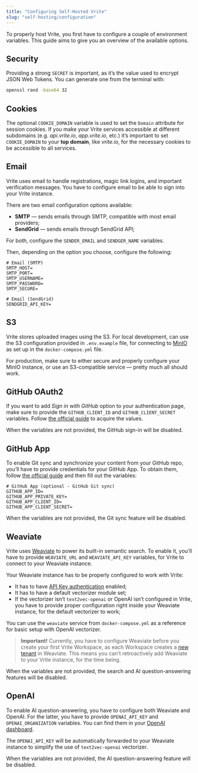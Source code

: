 ```yaml
---
title: "Configuring Self-Hosted Vrite"
slug: "self-hosting/configuration"
---
```


To properly host Vrite, you first have to configure a couple of environment variables. This guide aims to give you an overview of the available options.

## Security

Providing a strong `SECRET` is important, as it’s the value used to encrypt JSON Web Tokens. You can generate one from the terminal with:

```bash
openssl rand -base64 32
```

## Cookies

The optional `COOKIE_DOMAIN` variable is used to set the `Domain` attribute for session cookies. If you make your Vrite services accessible at different subdomains (e.g. _api.vrite.io_, _app.vrite.io_, etc.) it’s important to set `COOKIE_DOMAIN` to your **top domain**, like _vrite.io_, for the necessary cookies to be accessible to all services.

## Email

Vrite uses email to handle registrations, magic link logins, and important verification messages. You have to configure email to be able to sign into your Vrite instance.

There are two email configuration options available:

- **SMTP** — sends emails through SMTP, compatible with most email providers;
- **SendGrid** — sends emails through SendGrid API;

For both, configure the `SENDER_EMAIL` and `SENDGER_NAME` variables.

Then, depending on the option you choose, configure the following:

```
# Email (SMTP)
SMTP_HOST=
SMTP_PORT=
SMTP_USERNAME=
SMTP_PASSWORD=
SMTP_SECURE=

# Email (SendGrid)
SENDGRID_API_KEY=
```

## S3

Vrite stores uploaded images using the S3. For local development, can use the S3 configuration provided in `.env.example` file, for connecting to [MinIO](https://min.io/) as set up in the `docker-compose.yml` file.

For production, make sure to either secure and properly configure your MinIO instance, or use an S3-compatible service — pretty much all should work.

## GitHub OAuth2

If you want to add _Sign in with GitHub_ option to your authentication page, make sure to provide the `GITHUB_CLIENT_ID` and `GITHUB_CLIENT_SECRET` variables. Follow [the official guide](https://docs.github.com/en/apps/oauth-apps/building-oauth-apps/creating-an-oauth-app) to acquire the values.

When the variables are not provided, the GitHub sign-in will be disabled.

## GitHub App

To enable Git sync and synchronize your content from your GitHub repo, you’ll have to provide credentials for your GitHub App. To obtain them, follow [the official guide](https://docs.github.com/en/apps/creating-github-apps/registering-a-github-app/registering-a-github-app) and then fill out the variables:

```
# GitHub App (optional - GitHub Git sync)
GITHUB_APP_ID=
GITHUB_APP_PRIVATE_KEY=
GITHUB_APP_CLIENT_ID=
GITHUB_APP_CLIENT_SECRET=
```

When the variables are not provided, the Git sync feature will be disabled.

## Weaviate

Vrite uses [Weaviate](https://weaviate.io/) to power its built-in semantic search. To enable it, you’ll have to provide `WEAVIATE_URL` and `WEAVIATE_API_KEY` variables, for Vrite to connect to your Weaviate instance.

Your Weaviate instance has to be properly configured to work with Vrite:

- It has to have [API Key authentication](https://weaviate.io/developers/weaviate/configuration/authentication#api-key) enabled;
- It has to have a default vectorizer module set;
- If the vectorizer isn’t `text2vec-openai` or OpenAI isn’t configured in Vrite, you have to provide proper configuration right inside your Weaviate instance, for the default vectorizer to work;

You can use the `weaviate` service from `docker-compose.yml` as a reference for basic setup with OpenAI vectorizer.

> **Important!** Currently, you have to configure Weaviate before you create your first Vrite Workspace, as each Workspace creates a [new tenant](https://weaviate.io/developers/weaviate/manage-data/multi-tenancy) in Weaviate. This means you can’t retroactively add Weaviate to your Vrite instance, for the time being.

When the variables are not provided, the search and AI question-answering features will be disabled.

## OpenAI

To enable AI question-answering, you have to configure both Weaviate and OpenAI. For the latter, you have to provide `OPENAI_API_KEY` and `OPENAI_ORGANIZATION` variables. You can find them in your [OpenAI dashboard](https://platform.openai.com/docs/api-reference/authentication).

The `OPENAI_API_KEY` will be automatically forwarded to your Weaviate instance to simplify the use of `text2vec-openai` vectorizer.

When the variables are not provided, the AI question-answering feature will be disabled.
